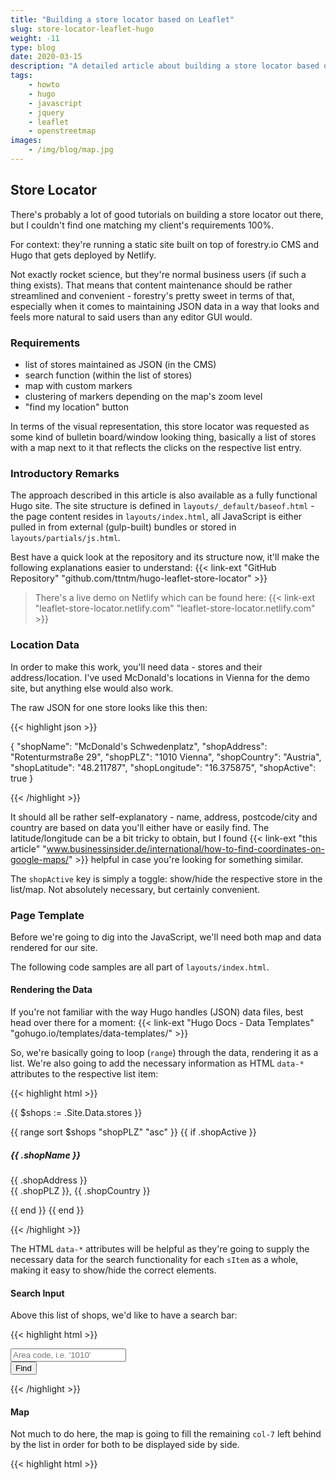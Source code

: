 ```yaml
---
title: "Building a store locator based on Leaflet"
slug: store-locator-leaflet-hugo
weight: -11
type: blog
date: 2020-03-15
description: "A detailed article about building a store locator based on Leaflet into a static site generated by Hugo."
tags:
    - howto
    - hugo
    - javascript
    - jquery
    - leaflet
    - openstreetmap
images:
    - /img/blog/map.jpg
---
```


## Store Locator

There's probably a lot of good tutorials on building a store locator out there, but I couldn't find one matching my client's requirements 100%.

For context: they're running a static site built on top of forestry.io CMS and Hugo that gets deployed by Netlify.

Not exactly rocket science, but they're normal business users (if such a thing exists). That means that content maintenance should be rather streamlined and convenient - forestry's pretty sweet in terms of that, especially when it comes to maintaining JSON data in a way that looks and feels more natural to said users than any editor GUI would.

### Requirements

- list of stores maintained as JSON (in the CMS)
- search function (within the list of stores)
- map with custom markers
- clustering of markers depending on the map's zoom level
- "find my location" button

In terms of the visual representation, this store locator was requested as some kind of bulletin board/window looking thing, basically a list of stores with a map next to it that reflects the clicks on the respective list entry.

### Introductory Remarks

The approach described in this article is also available as a fully functional Hugo site. The site structure is defined in `layouts/_default/baseof.html` - the page content resides in `layouts/index.html`, all JavaScript is either pulled in from external (gulp-built) bundles or stored in `layouts/partials/js.html`.

Best have a quick look at the repository and its structure now, it'll make the following explanations easier to understand: {{< link-ext "GitHub Repository" "github.com/ttntm/hugo-leaflet-store-locator" >}}

> There's a live demo on Netlify which can be found here: {{< link-ext "leaflet-store-locator.netlify.com" "leaflet-store-locator.netlify.com" >}}

### Location Data

In order to make this work, you'll need data - stores and their address/location. I've used McDonald's locations in Vienna for the demo site, but anything else would also work.

The raw JSON for one store looks like this then:

{{< highlight json >}}

{
    "shopName": "McDonald's Schwedenplatz",
    "shopAddress": "Rotenturmstraße 29",
    "shopPLZ": "1010 Vienna",
    "shopCountry": "Austria",
    "shopLatitude": "48.211787",
    "shopLongitude": "16.375875",
    "shopActive": true
}

{{< /highlight >}}

It should all be rather self-explanatory - name, address, postcode/city and country are based on data you'll either have or easily find. The latitude/longitude can be a bit tricky to obtain, but I found {{< link-ext "this article" "www.businessinsider.de/international/how-to-find-coordinates-on-google-maps/" >}} helpful in case you're looking for something similar.

The `shopActive` key is simply a toggle: show/hide the respective store in the list/map. Not absolutely necessary, but certainly convenient.

### Page Template

Before we're going to dig into the JavaScript, we'll need both map and data rendered for our site.

The following code samples are all part of `layouts/index.html`.

#### Rendering the Data

If you're not familiar with the way Hugo handles (JSON) data files, best head over there for a moment: {{< link-ext "Hugo Docs - Data Templates" "gohugo.io/templates/data-templates/" >}}

So, we're basically going to loop (`range`) through the data, rendering it as a list. We're also going to add the necessary information as HTML `data-*` attributes to the respective list item:

{{< highlight html >}}

{{ $shops := .Site.Data.stores }}
<div class="shop-container d-flex flex-column flex-nowrap align-content-start px-md-0">
{{ range sort $shops "shopPLZ" "asc" }}
    {{ if .shopActive }}
        <div class="sItem flex-grow-0 px-0 py-2 p-md-2" data-name="{{ .shopName }}" data-add="{{ .shopAddress }}" data-plz="{{ .shopPLZ }}" data-cty="{{ .shopCountry }}" data-lat="{{ .shopLatitude }}" data-lon="{{ .shopLongitude }}">
            <div class="sItem--offline rounded-lg shadow-sm px-3 py-2">
                <h5 class="h6 mb-0">{{ .shopName }}</h5>
                <p class="small mt-1 mb-0">{{ .shopAddress }}<br>{{ .shopPLZ }}, {{ .shopCountry }}</p>
            </div>
        </div>
    {{ end }}
{{ end }}
</div>

{{< /highlight >}}

The HTML `data-*` attributes will be helpful as they're going to supply the necessary data for the search functionality for each `sItem` as a whole, making it easy to show/hide the correct elements.

#### Search Input

Above this list of shops, we'd like to have a search bar:

{{< highlight html >}}

<div class="p-4">
    <div class="input-group shadow-sm mt-3">
        <input class="form-control border-0" type="text" id="storefinder" onkeyup="findStore();" placeholder="Area code, i.e. '1010'">
        <div class="input-group-append">
            <button class="btn btn-secondary bg-white text-secondary border-0 py-0" type="submit">Find</button>
        </div>
    </div>
    <p id="result" class="small text-center mt-3 mb-0"></p>
</div>

{{< /highlight >}}

#### Map

Not much to do here, the map is going to fill the remaining `col-7` left behind by the list in order for both to be displayed side by side.

{{< highlight html >}}

<div class="col-12 col-md-7 col-lg-8 map-container order-1 order-md-2 px-0">
    <div id="map" style="width:100%;height:100%;"></div>
</div>

{{< /highlight >}}

### JavaScript

Now that we have our content rendered, it's time to have a look at the actual functionality:

- creating the map
- clustering
- search
- navigating based on search results, i.e. finding the marker that belongs to the clicked store
- reset function

All code samples listed here can be found in `layouts/partials/js.html` unless stated otherwise.

#### Prerequisites

We have some dependencies (other than Bootstrap 4/jQuery) that we have to keep in mind. They're all included in the `src` folder of the repository, so you don't have to go looking unless you want to change something.

- Leaflet 1.2.0
- Leaflet.markercluster 1.4.1: {{< link-ext "GitHub" "github.com/Leaflet/Leaflet.markercluster">}}
- leaflet-locatecontrol 0.70: {{< link-ext "GitHub" "github.com/domoritz/leaflet-locatecontrol">}}

#### Creating the Map

First off, we're going to need some definitions:

{{< highlight js >}}

const items = $('.sItem'); // all shops in the list
const item = $('.sItem--offline'); // each shop
const startZoom = 11; //Define zoom level - 13 = default | 19 = max
const startLat = 48.208726;
const startLon = 16.372644;

{{< /highlight >}}

Now we'll create the map and add OpenStreetMap tiles:

{{< highlight js >}}

var mymap = L.map('map', {scrollWheelZoom: false}).setView([startLat, startLon], startZoom);
// Add tiles
L.tileLayer('https://{s}.tile.openstreetmap.org/{z}/{x}/{y}.png', {
    attribution: '&copy; <a href="https://www.openstreetmap.org/copyright" target="_blank" rel="noopener">OpenStreetMap</a> contributors | <a href="javascript:resetMap();">Reset map</a>'
}).addTo(mymap);

{{< /highlight >}}

Take note of the `scrollWheelZoom: false` option. It makes sure that the mouse wheel doesn't get hijacked by the map and instead changes the map's behavior in a way that makes it necessary to click into it in order to enable mouse wheel zoom:

{{< highlight js >}}

// zoom options enable/disable
mymap.on('click', () => { mymap.scrollWheelZoom.enable();});
mymap.on('mouseout', () => { mymap.scrollWheelZoom.disable();});

{{< /highlight >}}

Also note the `resetMap()` function packed into the bottom right attribution area of the map. It's a simple function that resets the map and the store search, we'll have a look at it further down below.

We'll also add the "find me" button from `leaflet-locatecontrol` to the map:

{{< highlight js >}}

// add GPS find me button
L.control.locate().addTo(mymap);

{{< /highlight >}}

Originally, `leaflet-locatecontrol` uses Font Awesome which was not suitable for my client. I changed that to a normal Unicode "pin" character in CSS and updated the script accordingly.

{{< highlight css >}}

.gps-marker::after {
    content: "📍";
}

{{< /highlight >}}

#### Markers and Clustering

Based on our list of stores, we're going to create a marker for each one of them with a `for` loop. These markers then get added to a Leaflet layer group as required for `Leaflet.markercluster`.

{{< highlight js >}}

// create marker cluster layer
var markers = L.markerClusterGroup();

// iterate stores, add markers to map
for(let i = 0; i < items.length; i++) {
    let iLat = items[i].getAttribute('data-lat');
    let iLon = items[i].getAttribute('data-lon');

    if(!isEmpty(iLat) | !isEmpty(iLon)) {
        // get popup info
        let name = items[i].getAttribute('data-name');
        let ad = items[i].getAttribute('data-add');
        let plz = items[i].getAttribute('data-plz');
        // create marker with associated popup
        markers.addLayer(L.marker([iLat,iLon],{key:iLat+'__'+iLon}).bindPopup("<b>" + name + "</b>" + "<br>" + ad + ", " + plz)); // marker added to cluster layer
        // we use an ID made up of iLat and iLon here, so we can find the marker again later
    }
}

// add clustered markers to map
mymap.addLayer(markers);

{{< /highlight >}}

Just like the comment in the code above mentions, there's an option `key`, essentially an ID made up of Latitude and Longitude. We're going to need that for finding the correct marker when handling the clicks for the stores in the list.

#### Search Function

As mentioned above, the list of stores should have a search function. We added the respective input above the list of stores in the template, the following `findStore()` is going to provide the necessary functionality.

{{< highlight js >}}

function findStore() {
    const searchInput = $('#storefinder');
    const hidden = 'sItem--hidden';
    const result = $('#result');

    let filter = searchInput.val().toUpperCase();
    let count = 0; // reset on each function call

    for (let i = 0; i < items.length; i++) {
        let plz = items[i].getAttribute('data-plz').toUpperCase();
        let cty = items[i].getAttribute('data-cty').toUpperCase();
        if (plz.toUpperCase().indexOf(filter) > -1) { // check PLZ
            items[i].classList.remove(hidden);
            count = count + 1;
        } else if (cty.toUpperCase().indexOf(filter) > -1) { // PLZ not found, check country
            items[i].classList.remove(hidden);
            count = count + 1;
        } else { // nothing found
            items[i].classList.add(hidden);
        }
    }
    result.html(count + ' Shops - <a href="javascript:clearSearch();">Reset</a>'); // print the seartch result
}

{{< /highlight >}}

This function takes the search input, converts it with `toUpperCase()` and checks against the HTML `data-*` attributes of the stores in the list. Matches remain shown, everything else gets hidden.

#### Handle Store Clicks for the Map

Once a search result is clicked, the map should navigate to the marker that belongs to the clicked store and open its popup.

In order to achieve that, we're going to loop through all the markers currently on the map (and in the `markerClusterGroup`), trying to find a match based on the previously generated ID (made up of the store's Lat and Lon):

{{< highlight js >}}

// handle item clicks
item.click(function(){
    let ct = $(this);
    let pt = ct.parent(); // the data-* attributes are with the parent <div>
    let pLat = pt.attr('data-lat');
    let pLon = pt.attr('data-lon');
    let id = pLat + '__' + pLon;

    if(!isEmpty(pLat) | !isEmpty(pLon)) {
        // find the correct marker
        markers.eachLayer(function(layer) {
            if(layer.options.key === id) {
                mymap.setView([pLat,pLon], 19); // move to the selected item and zoom in
                layer.openPopup()
            }
        });
    }
});

{{< /highlight >}}

Each marker we previously added to `markerClusterGroup` (Leaflet `layer group`) is considered a separate `layer` in terms of Leaflet. That's why `eachLayer()` is used here, checking each layer for its `key` and trying to find a match for the clicked store's ID.

#### Reset

We've got 2 reset functions - one for the search and another one for the map:

{{< highlight js >}}

// reset map
function resetMap() {
    mymap.closePopup();
    mymap.setView([startLat, startLon], startZoom);
}

// clear search
function clearSearch() {
    document.getElementById('storefinder').value = '';
    findStore();
    resetMap();
}

{{< /highlight >}}

`clearSearch()` first performs an "empty" search, thus clearing all the hidden items. Don't know if that's faster/more efficient than another loop through all items, but it's certainly less lines.

Not much else to say here, basically just another convenience feature.

### Demo

> As mentioned above, there's a live demo on Netlify. It can be found here: {{< link-ext "leaflet-store-locator.netlify.com" "leaflet-store-locator.netlify.com" >}}

The {{< link-ext "GitHub Repository" "github.com/ttntm/hugo-leaflet-store-locator" >}} requires Hugo to build/run the site; after cloning/downloading it, you can either `hugo server` or `npm run start` in order to view the site on `http://localhost:1313`.

All necessary information regarding Hugo installation can be found here: {{< link-ext "Hugo Docs - Install Hugo" "gohugo.io/getting-started/installing/" >}}

### Conclusion

Building this store locator was fun and so was building a demo and writing this up.

Another article on the subject that was of some help can be found here: {{< link-ext "getbounds.com/blog/leaflet-store-locator/" "www.getbounds.com/blog/leafet-store-locator/" >}}

I hope it helps someone, I spent quite some time reading Leaflet's documentation and researching on the internet to build this. Just leave a comment below, feedback appreciated.